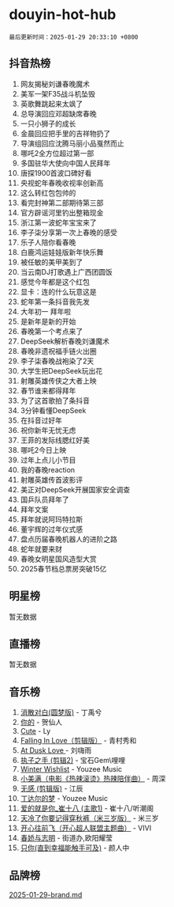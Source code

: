 # douyin-hot-hub

`最后更新时间：2025-01-29 20:33:10 +0800`

## 抖音热榜

1. 网友揭秘刘谦春晚魔术
1. 美军一架F35战斗机坠毁
1. 英歌舞跳起来太飒了
1. 总导演回应邓超缺席春晚
1. 一只小狮子的成长
1. 金晨回应把手里的吉祥物扔了
1. 导演组回应沈腾马丽小品戛然而止
1. 哪吒2全方位超过第一部
1. 多国驻华大使向中国人民拜年
1. 唐探1900首波口碑好看
1. 央视蛇年春晚收视率创新高
1. 这么转红包包帅的
1. 看完封神第二部期待第三部
1. 官方辟谣河里钓出整箱现金
1. 浙江第一波蛇年宝宝来了
1. 李子柒分享第一次上春晚的感受
1. 乐子人陪你看春晚
1. 白鹿鸿运娃娃版新年快乐舞
1. 被任敏的美甲美到了
1. 当云南DJ打歌遇上广西团圆饭
1. 感觉今年都是这个红包
1. 显卡：连的什么玩意这是
1. 蛇年第一条抖音我先发
1. 大年初一 拜年啦
1. 是新年是新的开始
1. 春晚第一个考点来了
1. DeepSeek解析春晚刘谦魔术
1. 春晚非遗祝福手链火出圈
1. 李子柒春晚战袍染了2天
1. 大学生把DeepSeek玩出花
1. 射雕英雄传侠之大者上映
1. 春节谁来都得拜年
1. 为了这首歌拍了条抖音
1. 3分钟看懂DeepSeek
1. 在抖音过好年
1. 祝你新年无忧无虑
1. 王菲的发际线腮红好美
1. 哪吒2今日上映
1. 过年上点儿小节目
1. 我的春晚reaction
1. 射雕英雄传首波影评
1. 美正对DeepSeek开展国家安全调查
1. 国乒队员拜年了
1. 拜年文案
1. 拜年就说阿玛特拉斯
1. 董宇辉的过年仪式感
1. 盘点历届春晚机器人的进阶之路
1. 蛇年就要来财
1. 春晚女明星国风造型大赏
1. 2025春节档总票房突破15亿

## 明星榜

暂无数据

## 直播榜

暂无数据

## 音乐榜

1. [消散对白(圆梦版)](https://sf5-hl-cdn-tos.douyinstatic.com/obj/tos-cn-ve-2774/og4jB5I5IizzoZVAAAzWgBMAsMDWoArfwBOiFs) - 丁禹兮
1. [你的](https://sf5-hl-cdn-tos.douyinstatic.com/obj/tos-cn-ve-2774/oYuIeKf42jB7sEV6B2upMdpYAgfrQWj0FeRegh) - 贺仙人
1. [Cute](https://sf5-hl-cdn-tos.douyinstatic.com/obj/tos-cn-ve-2774/o4IbIzHWKAAB4wsS5qMBRiiAlEBGTpQRNfFvuo) - Ly
1. [Falling In Love（剪辑版）](https://sf5-hl-cdn-tos.douyinstatic.com/obj/tos-cn-ve-2774/o8ajpA8zzgBPahbBIO8AcKGBLJezFCRd1wfP9f) - 青村秀和
1. [ At Dusk  Love ](https://sf5-hl-cdn-tos.douyinstatic.com/obj/tos-cn-ve-2774/o8CrpCf5CaYgI4ZrtQgMQAFEfuGqNnRSDQAPBc) - 刘嗨雨
1. [执子之手 (剪辑2)](https://sf5-hl-cdn-tos.douyinstatic.com/obj/tos-cn-ve-2774/oUoZLQjCc31XzqsBnBQUNgeKtYPBcgbFDwtfcu) - 宝石Gem\哩哩
1. [Winter Wishlist](https://sf5-hl-cdn-tos.douyinstatic.com/obj/tos-cn-ve-2774/oIIgUOeamCFCVAzxN6MFRLIBlLGpUqQxeeHrLE) - Youzee Music
1. [小美满（电影《热辣滚烫》热辣陪伴曲）](https://sf6-cdn-tos.douyinstatic.com/obj/tos-cn-ve-2774/o0GAn2lSgfZIDUgtevCGDQYnFg4CwnrBaxbTZL) - 周深
1. [无感 (剪辑版)](https://sf5-hl-cdn-tos.douyinstatic.com/obj/tos-cn-ve-2774/o0eIsUzJBDlQaQFC5OFlgbMEZC1TFYBftOBn6p) - 江辰
1. [丁达尔的梦](https://sf5-hl-cdn-tos.douyinstatic.com/obj/tos-cn-ve-2774/oMU3WirUZBVQkAC9ccG5P2IQirziZM2RTInUY) - Youzee Music
1. [爱的就是你_崔十八 (主歌1)](https://sf5-hl-cdn-tos.douyinstatic.com/obj/tos-cn-ve-2774/oI5BO5DhFZ6UTcNCnZaOCBLtZ7WIMQGfgnXf5E) - 崔十八/听潮阁
1. [天冷了你要记得穿秋裤（米三岁版）](https://sf5-hl-cdn-tos.douyinstatic.com/obj/tos-cn-ve-2774/oQlIwVIDWiZ6BQilAorS7MA0AgCkQDvcZAdm1) - 米三岁
1. [开心往前飞（开心超人联盟主题曲）](https://sf5-hl-cdn-tos.douyinstatic.com/obj/tos-cn-ve-2774/9d8fb7c82cf1421fb93a9fe925275e0a) - VIVI
1. [春娇与志明](https://sf5-hl-cdn-tos.douyinstatic.com/obj/tos-cn-ve-2774/e530d8fceb7044b39707d7f9ff54add1) - 街道办,欧阳耀莹
1. [只你(直到幸福能触手可及)](https://sf5-hl-cdn-tos.douyinstatic.com/obj/tos-cn-ve-2774/o0lBkRDzFTeaVSUz3ZZSCBVtZ5DIMQGfgmEAuE) - 颜人中

## 品牌榜

[2025-01-29-brand.md](2025-01-29-brand.md)
